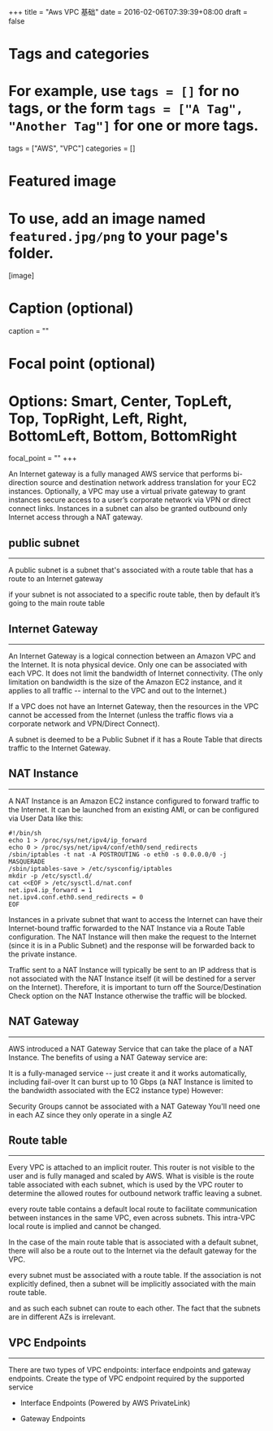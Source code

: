 +++
title = "Aws VPC 基础"
date = 2016-02-06T07:39:39+08:00
draft = false

# Tags and categories
# For example, use `tags = []` for no tags, or the form `tags = ["A Tag", "Another Tag"]` for one or more tags.
tags = ["AWS", "VPC"]
categories = []

# Featured image
# To use, add an image named `featured.jpg/png` to your page's folder. 
[image]
  # Caption (optional)
  caption = ""

  # Focal point (optional)
  # Options: Smart, Center, TopLeft, Top, TopRight, Left, Right, BottomLeft, Bottom, BottomRight
  focal_point = ""
+++


An Internet gateway is a fully managed AWS service that performs bi-direction source and destination network address translation for your EC2 instances. Optionally, a VPC may use a virtual private gateway to grant instances secure access to a user’s corporate network via VPN or direct connect links. Instances in a subnet can also be granted outbound only Internet access through a NAT gateway.


## public subnet

---

A public subnet is a subnet that's associated with a route table that has a route to an Internet gateway

if your subnet is not associated to a specific route table, then by default it’s going to the main route table



## Internet Gateway

---

An Internet Gateway is a logical connection between an Amazon VPC and the Internet. It is nota physical device. Only one can be associated with each VPC. It does not limit the bandwidth of Internet connectivity. (The only limitation on bandwidth is the size of the Amazon EC2 instance, and it applies to all traffic -- internal to the VPC and out to the Internet.)

If a VPC does not have an Internet Gateway, then the resources in the VPC cannot be accessed from the Internet (unless the traffic flows via a corporate network and VPN/Direct Connect).

A subnet is deemed to be a Public Subnet if it has a Route Table that directs traffic to the Internet Gateway.

## NAT Instance

---

A NAT Instance is an Amazon EC2 instance configured to forward traffic to the Internet. It can be launched from an existing AMI, or can be configured via User Data like this:

```
#!/bin/sh
echo 1 > /proc/sys/net/ipv4/ip_forward
echo 0 > /proc/sys/net/ipv4/conf/eth0/send_redirects
/sbin/iptables -t nat -A POSTROUTING -o eth0 -s 0.0.0.0/0 -j MASQUERADE
/sbin/iptables-save > /etc/sysconfig/iptables
mkdir -p /etc/sysctl.d/
cat <<EOF > /etc/sysctl.d/nat.conf
net.ipv4.ip_forward = 1
net.ipv4.conf.eth0.send_redirects = 0
EOF
```

Instances in a private subnet that want to access the Internet can have their Internet-bound traffic forwarded to the NAT Instance via a Route Table configuration. The NAT Instance will then make the request to the Internet (since it is in a Public Subnet) and the response will be forwarded back to the private instance.

Traffic sent to a NAT Instance will typically be sent to an IP address that is not associated with the NAT Instance itself (it will be destined for a server on the Internet). Therefore, it is important to turn off the Source/Destination Check option on the NAT Instance otherwise the traffic will be blocked.

## NAT Gateway

---

AWS introduced a NAT Gateway Service that can take the place of a NAT Instance. The benefits of using a NAT Gateway service are:

It is a fully-managed service -- just create it and it works automatically, including fail-over
It can burst up to 10 Gbps (a NAT Instance is limited to the bandwidth associated with the EC2 instance type)
However:

Security Groups cannot be associated with a NAT Gateway
You'll need one in each AZ since they only operate in a single AZ


## Route table

---

Every VPC is attached to an implicit router. This router is not visible to the user and is fully managed and scaled by AWS. What is visible is the route table associated with each subnet, which is used by the VPC router to determine the allowed routes for outbound network traffic leaving a subnet.

every route table contains a default local route to facilitate communication between instances in the same VPC, even across subnets. This intra-VPC local route is implied and cannot be changed.

In the case of the main route table that is associated with a default subnet, there will also be a route out to the Internet via the default gateway for the VPC.

every subnet must be associated with a route table. If the association is not explicitly defined, then a subnet will be implicitly associated with the main route table.

and as such each subnet can route to each other. The fact that the subnets are in different AZs is irrelevant.

## VPC Endpoints

---

There are two types of VPC endpoints: interface endpoints and gateway endpoints. Create the type of VPC endpoint required by the supported service

- Interface Endpoints (Powered by AWS PrivateLink)

- Gateway Endpoints

